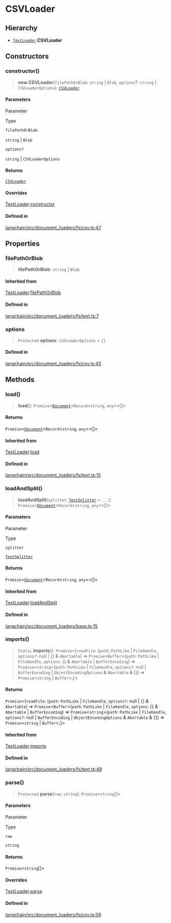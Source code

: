 CSVLoader
=========

Hierarchy[](#hierarchy "Direct link to Hierarchy")
---------------------------------------------------

*   [`TextLoader`](/docs/api/document_loaders_fs_text/classes/TextLoader).**CSVLoader**

Constructors[](#constructors "Direct link to Constructors")
------------------------------------------------------------

### constructor()[](#constructor "Direct link to constructor()")

> **new CSVLoader**(`filePathOrBlob`: `string` | `Blob`, `options`?: `string` | `CSVLoaderOptions`): [`CSVLoader`](/docs/api/document_loaders_fs_csv/classes/CSVLoader)

#### Parameters[](#parameters "Direct link to Parameters")

Parameter

Type

`filePathOrBlob`

`string` | `Blob`

`options?`

`string` | `CSVLoaderOptions`

#### Returns[](#returns "Direct link to Returns")

[`CSVLoader`](/docs/api/document_loaders_fs_csv/classes/CSVLoader)

#### Overrides[](#overrides "Direct link to Overrides")

[TextLoader](/docs/api/document_loaders_fs_text/classes/TextLoader).[constructor](/docs/api/document_loaders_fs_text/classes/TextLoader#constructor)

#### Defined in[](#defined-in "Direct link to Defined in")

[langchain/src/document\_loaders/fs/csv.ts:47](https://github.com/hwchase17/langchainjs/blob/1c1274d/langchain/src/document_loaders/fs/csv.ts#L47)

Properties[](#properties "Direct link to Properties")
------------------------------------------------------

### filePathOrBlob[](#filepathorblob "Direct link to filePathOrBlob")

> **filePathOrBlob**: `string` | `Blob`

#### Inherited from[](#inherited-from "Direct link to Inherited from")

[TextLoader](/docs/api/document_loaders_fs_text/classes/TextLoader).[filePathOrBlob](/docs/api/document_loaders_fs_text/classes/TextLoader#filepathorblob)

#### Defined in[](#defined-in-1 "Direct link to Defined in")

[langchain/src/document\_loaders/fs/text.ts:7](https://github.com/hwchase17/langchainjs/blob/1c1274d/langchain/src/document_loaders/fs/text.ts#L7)

### options[](#options "Direct link to options")

> `Protected` **options**: `CSVLoaderOptions` = `{}`

#### Defined in[](#defined-in-2 "Direct link to Defined in")

[langchain/src/document\_loaders/fs/csv.ts:45](https://github.com/hwchase17/langchainjs/blob/1c1274d/langchain/src/document_loaders/fs/csv.ts#L45)

Methods[](#methods "Direct link to Methods")
---------------------------------------------

### load()[](#load "Direct link to load()")

> **load**(): `Promise`<[`Document`](/docs/api/document/classes/Document)<`Record`<`string`, `any`\>\>\[\]\>

#### Returns[](#returns-1 "Direct link to Returns")

`Promise`<[`Document`](/docs/api/document/classes/Document)<`Record`<`string`, `any`\>\>\[\]\>

#### Inherited from[](#inherited-from-1 "Direct link to Inherited from")

[TextLoader](/docs/api/document_loaders_fs_text/classes/TextLoader).[load](/docs/api/document_loaders_fs_text/classes/TextLoader#load)

#### Defined in[](#defined-in-3 "Direct link to Defined in")

[langchain/src/document\_loaders/fs/text.ts:15](https://github.com/hwchase17/langchainjs/blob/1c1274d/langchain/src/document_loaders/fs/text.ts#L15)

### loadAndSplit()[](#loadandsplit "Direct link to loadAndSplit()")

> **loadAndSplit**(`splitter`: [`TextSplitter`](/docs/api/text_splitter/classes/TextSplitter) = `...`): `Promise`<[`Document`](/docs/api/document/classes/Document)<`Record`<`string`, `any`\>\>\[\]\>

#### Parameters[](#parameters-1 "Direct link to Parameters")

Parameter

Type

`splitter`

[`TextSplitter`](/docs/api/text_splitter/classes/TextSplitter)

#### Returns[](#returns-2 "Direct link to Returns")

`Promise`<[`Document`](/docs/api/document/classes/Document)<`Record`<`string`, `any`\>\>\[\]\>

#### Inherited from[](#inherited-from-2 "Direct link to Inherited from")

[TextLoader](/docs/api/document_loaders_fs_text/classes/TextLoader).[loadAndSplit](/docs/api/document_loaders_fs_text/classes/TextLoader#loadandsplit)

#### Defined in[](#defined-in-4 "Direct link to Defined in")

[langchain/src/document\_loaders/base.ts:15](https://github.com/hwchase17/langchainjs/blob/1c1274d/langchain/src/document_loaders/base.ts#L15)

### imports()[](#imports "Direct link to imports()")

> `Static` **imports**(): `Promise`<{`readFile`: (`path`: `PathLike` | `FileHandle`, `options?`: null | {} & `Abortable`) => `Promise`<`Buffer`\>(`path`: `PathLike` | `FileHandle`, `options`: {} & `Abortable` | `BufferEncoding`) => `Promise`<`string`\>(`path`: `PathLike` | `FileHandle`, `options?`: null | `BufferEncoding` | `ObjectEncodingOptions` & `Abortable` & {}) => `Promise`<`string` | `Buffer`\>;}\>

#### Returns[](#returns-3 "Direct link to Returns")

`Promise`<{`readFile`: (`path`: `PathLike` | `FileHandle`, `options?`: null | {} & `Abortable`) => `Promise`<`Buffer`\>(`path`: `PathLike` | `FileHandle`, `options`: {} & `Abortable` | `BufferEncoding`) => `Promise`<`string`\>(`path`: `PathLike` | `FileHandle`, `options?`: null | `BufferEncoding` | `ObjectEncodingOptions` & `Abortable` & {}) => `Promise`<`string` | `Buffer`\>;}\>

#### Inherited from[](#inherited-from-3 "Direct link to Inherited from")

[TextLoader](/docs/api/document_loaders_fs_text/classes/TextLoader).[imports](/docs/api/document_loaders_fs_text/classes/TextLoader#imports)

#### Defined in[](#defined-in-5 "Direct link to Defined in")

[langchain/src/document\_loaders/fs/text.ts:49](https://github.com/hwchase17/langchainjs/blob/1c1274d/langchain/src/document_loaders/fs/text.ts#L49)

### parse()[](#parse "Direct link to parse()")

> `Protected` **parse**(`raw`: `string`): `Promise`<`string`\[\]\>

#### Parameters[](#parameters-2 "Direct link to Parameters")

Parameter

Type

`raw`

`string`

#### Returns[](#returns-4 "Direct link to Returns")

`Promise`<`string`\[\]\>

#### Overrides[](#overrides-1 "Direct link to Overrides")

[TextLoader](/docs/api/document_loaders_fs_text/classes/TextLoader).[parse](/docs/api/document_loaders_fs_text/classes/TextLoader#parse)

#### Defined in[](#defined-in-6 "Direct link to Defined in")

[langchain/src/document\_loaders/fs/csv.ts:59](https://github.com/hwchase17/langchainjs/blob/1c1274d/langchain/src/document_loaders/fs/csv.ts#L59)